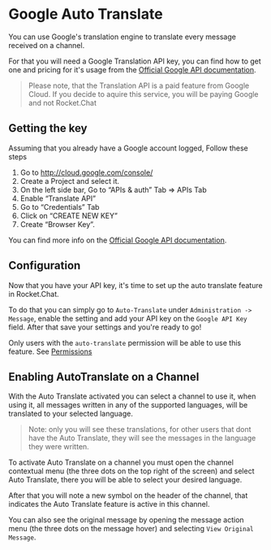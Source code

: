# Google Auto Translate

You can use Google's translation engine to translate every message received on a channel.

For that you will need a Google Translation API key, you can find how to get one and pricing for it's usage from the [Official Google API documentation](https://cloud.google.com/translate/pricing).

> Please note, that the Translation API is a paid feature from Google Cloud. If you decide to aquire this service, you will be paying Google and not Rocket.Chat

## Getting the key

Assuming that you already have a Google account logged, Follow these steps

1. Go to <http://cloud.google.com/console/>
2. Create a Project and select it.
3. On the left side bar, Go to “APIs & auth” Tab => APIs Tab
4. Enable “Translate API”
5. Go to “Credentials” Tab
6. Click on “CREATE NEW KEY”
7. Create “Browser Key”.

You can find more info on the [Official Google API documentation](https://cloud.google.com/translate).

## Configuration

Now that you have your API key, it's time to set up the auto translate feature in Rocket.Chat.

To do that you can simply go to `Auto-Translate` under `Administration -> Message`, enable the setting and add your API key on the `Google API Key` field. After that save your settings and you're ready to go!

Only users with the `auto-translate` permission will be able to use this feature. See [Permissions](../../permissions/)

## Enabling AutoTranslate on a Channel

With the Auto Translate activated you can select a channel to use it, when using it, all messages written in any of the supported languages, will be translated to your selected language.

> Note: only you will see these translations, for other users that dont have the Auto Translate, they will see the messages in the language they were written.

To activate Auto Translate on a channel you must open the channel contextual menu (the three dots on the top right of the screen) and select Auto Translate, there you will be able to select your desired language.

After that you will note a new symbol on the header of the channel, that indicates the Auto Translate feature is active in this channel.

You can also see the original message by opening the message action menu (the three dots on the message hover) and selecting `View Original Message`.

